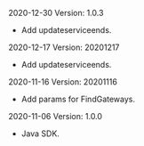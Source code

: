 2020-12-30 Version: 1.0.3
- Add updateserviceends.

2020-12-17 Version: 20201217
- Add updateserviceends.

2020-11-16 Version: 20201116
- Add params for FindGateways.

2020-11-06 Version: 1.0.0
- Java SDK.

